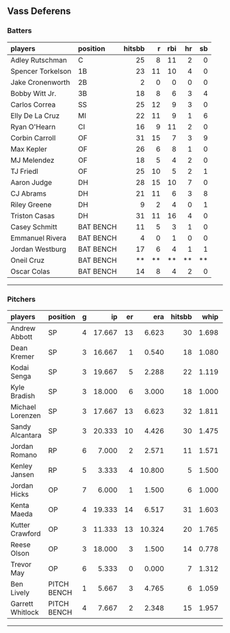 ## Vass Deferens

### Batters

 
|players           |position  | hitsbb|  r| rbi| hr| sb| 
|:-----------------|:---------|------:|--:|---:|--:|--:| 
|Adley Rutschman   |C         |     25|  8|  11|  2|  0| 
|Spencer Torkelson |1B        |     23| 11|  10|  4|  0| 
|Jake Cronenworth  |2B        |      2|  0|   0|  0|  0| 
|Bobby Witt Jr.    |3B        |     18|  8|   6|  3|  4| 
|Carlos Correa     |SS        |     25| 12|   9|  3|  0| 
|Elly De La Cruz   |MI        |     22| 11|   9|  1|  6| 
|Ryan O'Hearn      |CI        |     16|  9|  11|  2|  0| 
|Corbin Carroll    |OF        |     31| 15|   7|  3|  9| 
|Max Kepler        |OF        |     26|  6|   8|  1|  0| 
|MJ Melendez       |OF        |     18|  5|   4|  2|  0| 
|TJ Friedl         |OF        |     25| 10|   5|  2|  1| 
|Aaron Judge       |DH        |     28| 15|  10|  7|  0| 
|CJ Abrams         |DH        |     21| 11|   6|  3|  8| 
|Riley Greene      |DH        |      9|  2|   4|  0|  1| 
|Triston Casas     |DH        |     31| 11|  16|  4|  0| 
|Casey Schmitt     |BAT BENCH |     11|  5|   3|  1|  0| 
|Emmanuel Rivera   |BAT BENCH |      4|  0|   1|  0|  0| 
|Jordan Westburg   |BAT BENCH |     17|  6|   4|  1|  1| 
|Oneil Cruz        |BAT BENCH |     **| **|  **| **| **| 
|Oscar Colas       |BAT BENCH |     14|  8|   4|  2|  0| 


* * *

### Pitchers

 
|players          |position    |  g|     ip| er|    era| hitsbb|  whip| so|  w| sv| 
|:----------------|:-----------|--:|------:|--:|------:|------:|-----:|--:|--:|--:| 
|Andrew Abbott    |SP          |  4| 17.667| 13|  6.623|     30| 1.698| 19|  0|  0| 
|Dean Kremer      |SP          |  3| 16.667|  1|  0.540|     18| 1.080| 15|  1|  0| 
|Kodai Senga      |SP          |  3| 19.667|  5|  2.288|     22| 1.119| 27|  0|  0| 
|Kyle Bradish     |SP          |  3| 18.000|  6|  3.000|     18| 1.000| 23|  3|  0| 
|Michael Lorenzen |SP          |  3| 17.667| 13|  6.623|     32| 1.811| 10|  1|  0| 
|Sandy Alcantara  |SP          |  3| 20.333| 10|  4.426|     30| 1.475| 10|  1|  0| 
|Jordan Romano    |RP          |  6|  7.000|  2|  2.571|     11| 1.571|  8|  1|  3| 
|Kenley Jansen    |RP          |  5|  3.333|  4| 10.800|      5| 1.500|  2|  0|  0| 
|Jordan Hicks     |OP          |  7|  6.000|  1|  1.500|      6| 1.000|  3|  1|  1| 
|Kenta Maeda      |OP          |  4| 19.333| 14|  6.517|     31| 1.603| 14|  1|  0| 
|Kutter Crawford  |OP          |  3| 11.333| 13| 10.324|     20| 1.765| 13|  0|  0| 
|Reese Olson      |OP          |  3| 18.000|  3|  1.500|     14| 0.778| 16|  1|  0| 
|Trevor May       |OP          |  6|  5.333|  0|  0.000|      7| 1.312|  4|  0|  6| 
|Ben Lively       |PITCH BENCH |  1|  5.667|  3|  4.765|      6| 1.059|  5|  0|  0| 
|Garrett Whitlock |PITCH BENCH |  4|  7.667|  2|  2.348|     15| 1.957|  9|  0|  0| 


* * *


